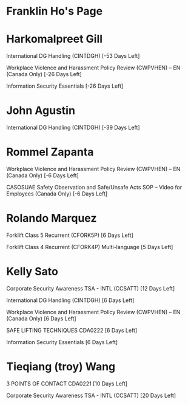 # Franklin Ho's Page




# Harkomalpreet Gill


International DG Handling (CINTDGH) [-53 Days Left]

Workplace Violence and Harassment Policy Review (CWPVHEN) – EN (Canada Only) [-26 Days Left]

Information Security Essentials [-26 Days Left]



# John Agustin


International DG Handling (CINTDGH) [-39 Days Left]



# Rommel Zapanta


Workplace Violence and Harassment Policy Review (CWPVHEN) – EN (Canada Only) [-6 Days Left]

CASOSUAE Safety Observation and Safe/Unsafe Acts SOP – Video for Employees (Canada Only) [-6 Days Left]



# Rolando Marquez


Forklift Class 5 Recurrent (CFORK5P) [6 Days Left]

Forklift Class 4 Recurrent (CFORK4P) Multi-language [5 Days Left]



# Kelly Sato


Corporate Security Awareness TSA - INTL (CCSATT) [12 Days Left]

International DG Handling (CINTDGH) [6 Days Left]

Workplace Violence and Harassment Policy Review (CWPVHEN) – EN (Canada Only) [6 Days Left]

SAFE LIFTING TECHNIQUES CDA0222 [6 Days Left]

Information Security Essentials [6 Days Left]



# Tieqiang (troy) Wang


3 POINTS OF CONTACT CDA0221 [10 Days Left]

Corporate Security Awareness TSA - INTL (CCSATT) [20 Days Left]




